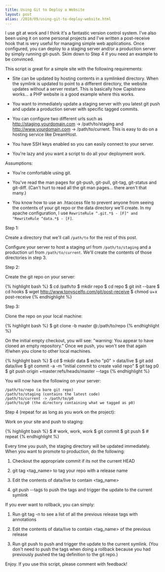 ```yaml
---
title: Using Git to Deploy a Website
layout: post
alias: /2010/09/using-git-to-deploy-website.html
---
```


I use git at work and I think it's a fantastic version control system.  I've also been using it on some personal projects and I've written a post-receive hook that is very useful for managing simple web applications.  Once configured, you can deploy to a staging server and/or a production server by simply running git-push.  Skim down to Step 4 if you need an example to be convinced.

This script is great for a simple site with the following requirements:

* Site can be updated by hosting contents in a symlinked directory.  When the symlink is updated to point to a different directory, the website updates without a server restart.  This is basically how Capistrano works... a PHP website is a good example where this works.

* You want to immediately update a staging server with you latest git push and update a production server with specific tagged commits.

* You can configure two different urls such as http://staging.yourdomain.com -> /path/to/staging and http://www.yourdomain.com -> /path/to/current.  This is easy to do on a hosting service like DreamHost.

* You have SSH keys enabled so you can easily connect to your server.

* You're lazy and you want a script to do all your deployment work.

Assumptions:

* You're comfortable using git.

* You've read the man pages for git-push, git-pull, git-tag, git-status and git-diff.  (Can't hurt to read all the git man pages... there aren't that many.)

* You know how to use an .htaccess file to prevent anyone from seeing the contents of your git repo or the data directory we'll create.  In my apache configuration, I use `RewriteRule ^.git.*$ - [F]" and "RewriteRule ^data.*$ - [F]`.

Step 1:

Create a directory that we'll call `/path/to` for the rest of this post.

Configure your server to host a staging url from `/path/to/staging` and a production url from `/path/to/current`.  We'll create the contents of those directories in step 3.

Step 2:

Create the git repo on your server:

{% highlight bash %}
$ cd /path/to
$ mkdir repo
$ cd repo
$ git init --bare
$ cd hooks
$ wget http://www.tonyscelfo.com/git/post-receive
$ chmod u+x post-receive
{% endhighlight %}

Step 3:

Clone the repo on your local machine:

{% highlight bash %}
$ git clone -b master <user>@<hostname>:/path/to/repo
{% endhighlight %}
  
On the initial empty checkout, you will see: "warning: You appear to have cloned an empty repository."  Once we push, you won't see that again if/when you clone to other local machines.

{% highlight bash %}
$ cd
$ mkdir data
$ echo "p0" > data/live
$ git add data/live
$ git commit -a -m "initial commit to create valid repo"
$ git tag p0
$ git push origin +master:refs/heads/master --tags
{% endhighlight %}

You will now have the following on your server:

    /path/to/repo (a bare git repo)
    /path/to/staging (contains the latest code)
    /path/to/current -> /path/to/p0
    /path/to/p0 (the directory containing what we tagged as p0)

Step 4 (repeat for as long as you work on the project):

Work on your site and push to staging:

{% highlight bash %}
$ # work, work, work
$ git commit
$ git push
$ # repeat
{% endhighlight %}

Every time you push, the staging directory will be updated immediately.  When you want to promote to production, do the following:

1. Checkout the appropriate commit if its not the current HEAD

2. git tag &lt;tag_name&gt; to tag your repo with a release name

3. Edit the contents of data/live to contain &lt;tag_name&gt;

4. git push --tags to push the tags and trigger the update to the current symlink

If you ever want to rollback, you can simply:

1. Run git tag -n to see a list of all the previous release tags with annotations

2. Edit the contents of data/live to contain &lt;tag_name&gt; of the previous release

3. Run git push to push and trigger the update to the current symlink.  (You don't need to push the tags when doing a rollback because you had previously pushed the tag definition to the git repo.)

Enjoy.  If you use this script, please comment with feedback!
